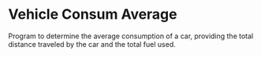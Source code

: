 # Vehicle Consum Average


Program to determine the average consumption of a car, providing the total distance traveled by the car and the total fuel used.
